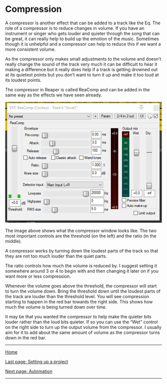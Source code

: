 
# Compression

A compressor is another effect that can be added to a track like the Eq. The role of a compressor is to reduce changes in volume. If you have an instrument or singer who gets louder and quieter through the song that can be great, it can really help to build up the emotion of the music. Sometimes though it is unhelpful and a compressor can help to reduce this if we want a more consistent volume.

As the compressor only makes small adjustments to the volume and doesn’t really change the sound of the track very much it can be difficult to hear it making a difference but it really does help if a track is getting drowned out at its quietest points but you don’t want to turn it up and make it too loud at its loudest points.

The compressor in Reaper is called ReaComp and can be added in the same way as the effects we have seen already.

![Compressor](../images/compression.png)

The image above shows what the compressor window looks like.
The two most important controls are the threshold (on the left) and the ratio (in the middle).

A compressor works by turning down the loudest parts of the track so that they are not too much louder than the quiet parts.

The ratio controls how much the volume is reduced by. I suggest setting it somewhere around 3 or 4 to begin with and then changing it later on if you want more or less compression.

Whenever the volume goes above the threshold, the compressor will start to turn the volume down. Bring the threshold down until the loudest parts of the track are louder than the threshold level.
You will see compression starting to happen in the red bar towards the right side. This shows how much the volume is being turned down over time.

It may be that you wanted the compressor to help make the quieter bits louder rather than the loud bits quieter. If so you can use the “Wet” control on the right side to turn up the output volume from the compressor. I usually aim for it to add about the same amount of volume as the compressor turns down in the red bar.

---

[Home](../README.md)

[Last page: Setting up a project](03-setting-up-project.md)

[Next page: Automation](05-automation.md)

---
